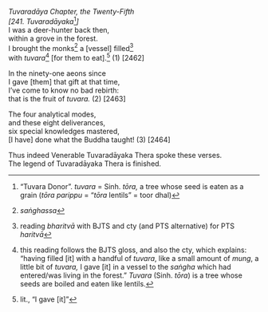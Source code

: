 *Tuvaradāya Chapter, the Twenty-Fifth*  
*\[241. Tuvaradāyaka*[^1]*\]*  
I was a deer-hunter back then,  
within a grove in the forest.  
I brought the monks[^2] a \[vessel\] filled[^3]  
with *tuvara*[^4] \[for them to eat\].[^5] (1) \[2462\]

In the ninety-one aeons since  
I gave \[them\] that gift at that time,  
I’ve come to know no bad rebirth:  
that is the fruit of *tuvara.* (2) \[2463\]

The four analytical modes,  
and these eight deliverances,  
six special knowledges mastered,  
\[I have\] done what the Buddha taught! (3) \[2464\]

Thus indeed Venerable Tuvaradāyaka Thera spoke these verses.  
The legend of Tuvaradāyaka Thera is finished.  
[^1]: “Tuvara Donor”. *tuvara* = Sinh. *tōra,* a tree whose seed is
    eaten as a grain (*tōra parippu* = “*tōra* lentils” = toor dhal)  
[^2]: *saṅghassa*  
[^3]: reading *bharitvā* with BJTS and cty (and PTS alternative) for PTS
    *haritvā*  
[^4]: this reading follows the BJTS gloss, and also the cty, which
    explains: “having filled \[it\] with a handful of *tuvara*, like a
    small amount of *mung*, a little bit of *tuvara,* I gave \[it\] in a
    vessel to the *saṅgha* which had entered/was living in the forest.”
    *Tuvara* (Sinh. *tōra*) is a tree whose seeds are boiled and eaten
    like lentils.  
[^5]: lit., “I gave \[it\]”
